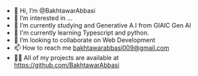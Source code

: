 - 👋 Hi, I’m @BakhtawarAbbasi
- 👀 I’m interested in ...
- 🌱 I’m currently studying and Generative A.I from GIAIC Gen AI
- 🌱 I'm currently learning Typescript and python.
- 💞️ I’m looking to collaborate on Web Development
- 📫 How to reach me bakhtawarabbasi009@gmail.com
- 👨‍💻 All of my projects are available at https://github.com/BakhtawarAbbasi

<!---
BakhtawarAbbasi/BakhtawarAbbasi is a ✨ special ✨ repository because its `README.md` (this file) appears on your GitHub profile.
You can click the Preview link to take a look at your changes.
--->
